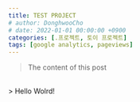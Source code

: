 ```yaml
---
title: TEST PROJECT
# author: DonghwooCho
# date: 2022-01-01 00:00:00 +0900
categories: [.프로젝트, 토이 프로젝트]
tags: [google analytics, pageviews]
---
```


> The content of this post
<br/>
> Hello Wolrd!
